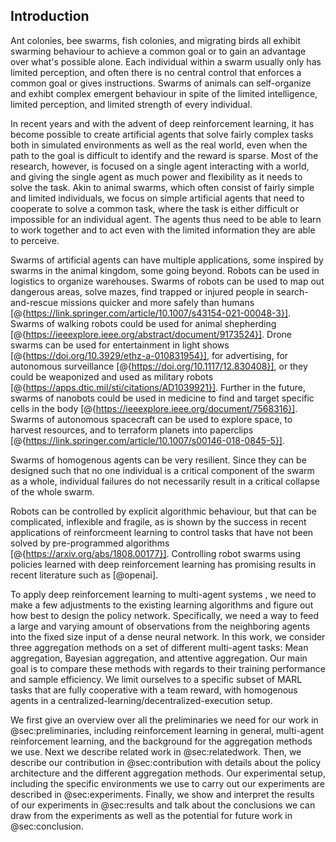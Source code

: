 ## Introduction

Ant colonies, bee swarms, fish colonies, and migrating birds all exhibit
swarming behaviour to achieve a common goal or to gain an advantage over what's
possible alone. Each individual within a swarm usually only has limited
perception, and often there is no central control that enforces a common goal or
gives instructions. Swarms of animals can self-organize and exhibt complex
emergent behaviour in spite of the limited intelligence, limited perception, and
limited strength of every individual.

In recent years and with the advent of deep reinforcement learning, it has
become possible to create artificial agents that solve fairly complex tasks both
in simulated environments as well as the real world, even when the path to the
goal is difficult to identify and the reward is sparse. Most of the research,
however, is focused on a single agent interacting with a world, and giving the
single agent as much power and flexibility as it needs to solve the task. Akin
to animal swarms, which often consist of fairly simple and limited individuals,
we focus on simple artificial agents that need to cooperate to solve a common
task, where the task is either difficult or impossible for an individual agent.
The agents thus need to be able to learn to work together and to act even with
the limited information they are able to perceive.

Swarms of artificial agents can have multiple applications, some inspired by
swarms in the animal kingdom, some going beyond. Robots can be used in logistics
to organize warehouses. Swarms of robots can be used to map out dangerous areas,
solve mazes, find trapped or injured people in search-and-rescue missions
quicker and more safely than humans
[@{https://link.springer.com/article/10.1007/s43154-021-00048-3}]. Swarms of
walking robots could be used for animal shepherding
[@{https://ieeexplore.ieee.org/abstract/document/9173524}]. Drone swarms can be
used for entertainment in light shows
[@{https://doi.org/10.3929/ethz-a-010831954}], for advertising, for autonomous
surveillance [@{https://doi.org/10.1117/12.830408}], or they could be weaponized
and used as military robots [@{https://apps.dtic.mil/sti/citations/AD1039921}].
Further in the future, swarms of nanobots could be used in medicine to find and
target specific cells in the body
[@{https://ieeexplore.ieee.org/document/7568316}]. Swarms of autonomous
spacecraft can be used to explore space, to harvest resources, and to terraform
planets into paperclips
[@{https://link.springer.com/article/10.1007/s00146-018-0845-5}].

Swarms of homogenous agents can be very resilient. Since they can be designed
such that no one individual is a critical component of the swarm as a whole,
individual failures do not necessarily result in a critical collapse of the
whole swarm.

Robots can be controlled by explicit algorithmic behaviour, but that can be
complicated, inflexible and fragile, as is shown by the success in recent
applications of reinforcmeent learning to control tasks that have not been
solved by pre-programmed algorithms [@{https://arxiv.org/abs/1808.00177}].
Controlling robot swarms using policies learned with deep reinforcement learning
has promising results in recent literature such as [@openai].

To apply deep reinforcement learning to multi-agent systems , we need to make a
few adjustments to the existing learning algorithms and figure out how best to
design the policy network. Specifically, we need a way to feed a large and
varying amount of observations from the neighboring agents into the fixed size
input of a dense neural network. In this work, we consider three aggregation
methods on a set of different multi-agent tasks: Mean aggregation, Bayesian
aggregation, and attentive aggregation. Our main goal is to compare these
methods with regards to their training performance and sample efficiency. We
limit ourselves to a specific subset of MARL tasks that are fully cooperative
with a team reward, with homogenous agents in a
centralized-learning/decentralized-execution setup.

We first give an overview over all the preliminaries we need for our work in
@sec:preliminaries, including reinforcement learning in general, multi-agent
reinforcement learning, and the background for the aggregation methods we use.
Next we describe related work in @sec:relatedwork. Then, we describe our contribution in @sec:contribution with details about the policy
architecture and the different aggregation methods. Our experimental setup,
including the specific environments we use to carry out our experiments are
described in @sec:experiments. Finally, we show and interpret the results of our
experiments in @sec:results and talk about the conclusions we can draw from the
experiments as well as the potential for future work in @sec:conclusion.
